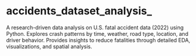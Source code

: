 # accidents_dataset_analysis_
A research-driven data analysis on U.S. fatal accident data (2022) using Python. Explores crash patterns by time, weather, road type, location, and driver behavior. Provides insights to reduce fatalities through detailed EDA, visualizations, and spatial analysis.
